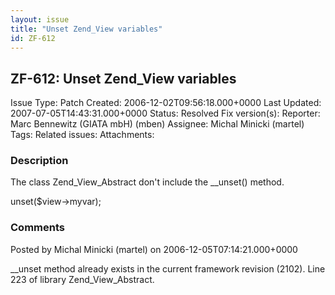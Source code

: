 ```yaml
---
layout: issue
title: "Unset Zend_View variables"
id: ZF-612
---
```


ZF-612: Unset Zend\_View variables
----------------------------------

 Issue Type: Patch Created: 2006-12-02T09:56:18.000+0000 Last Updated: 2007-07-05T14:43:31.000+0000 Status: Resolved Fix version(s): 
 Reporter:  Marc Bennewitz (GIATA mbH) (mben)  Assignee:  Michal Minicki (martel)  Tags: 
 Related issues: 
 Attachments: 
### Description

The class Zend\_View\_Abstract don't include the \_\_unset() method.

unset($view->myvar);

 

 

### Comments

Posted by Michal Minicki (martel) on 2006-12-05T07:14:21.000+0000

\_\_unset method already exists in the current framework revision (2102). Line 223 of library Zend\_View\_Abstract.

 

 